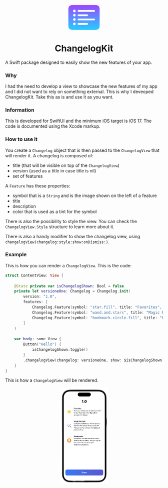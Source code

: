 <p align="center">
    <img src="ChangelogKit_Logo.png" width="20%" alt="Logo">
</p>

<h1 align="center">
    ChangelogKit
</h1>


A Swift package designed to easily show the new features of your app.

### Why

I had the need to develop a view to showcase the new features of my app and I did not want to rely on something external. This is why I deveoped ChangelogKit.
Take this as is and use it as you want. 

### Information

This is developed for SwiftUI and the minimum iOS target is iOS 17. The code is documented using the Xcode markup. 

### How to use it

You create a `Changelog` object that is then passed to the `ChangelogView` that will render it. 
A changelog is composed of: 
- title (that will be visible on top of the `ChangelogView`)
- version (used as a title in case title is nil)
- set of features

A `Feature` has these properties:
- symbol that is a `String` and is the image shown on the left of a feature
- title
- description
- color that is used as a tint for the symbol

There is also the possibility to style the view. You can check the `ChangelogView.Style` structure to learn more about it. 

There is also a handy modifier to show the changelog view, using `changelogView(changelog:style:show:onDismiss:)`. 

### Example

This is how you can render a `ChangelogView`. This is the code: 

```swift
struct ContentView: View {
    
    @State private var isChangelogShown: Bool = false
    private let versioneOne: Changelog = Changelog.init(
        version: "1.0",
        features: [
            Changelog.Feature(symbol: "star.fill", title: "Favorites", description: "Now you will be able to add every item to your favorites. This flag will be synced with iCloud."),
            Changelog.Feature(symbol: "wand.and.stars", title: "Magic Restyle", description: "Using this feature you will be able to improve the quality of your pictures without having to know the details of photo editing.", color: .indigo),
            Changelog.Feature(symbol: "bookmark.circle.fill", title: "Bookmarks", description: "Bookmark the best articles to have them available offline. You can tap on the archive to see all of your bookmarked articles.", color: .orange),
        ]
    )

    var body: some View {
        Button("Hello") {
            isChangelogShown.toggle()
        }
        .changelogView(changelog: versioneOne, show: $isChangelogShown)
    }
}
```

This is how a `ChangelogView` will be rendered. 

<p align="center">
    <img src="Screenshot.png" width="30%" alt="Logo">
</p>
